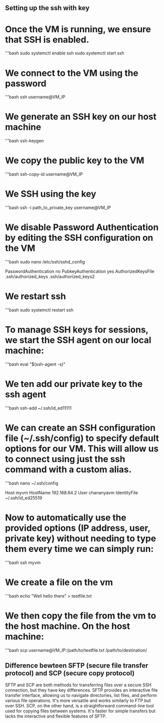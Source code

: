 ## Setting up the ssh with key

# Once the VM is running, we ensure that SSH is enabled. 

'''bash
sudo systemctl enable ssh
sudo systemctl start ssh

# We connect to the VM using the password

'''bash
ssh username@VM_IP

# We generate an SSH key on our host machine 

'''bash
ssh-keygen

# We copy the public key to the VM

'''bash
ssh-copy-id username@VM_IP

# We SSH using the key

'''bash
ssh -i path_to_private_key username@VM_IP

# We disable Password Authentication by editing the SSH configuration on the VM

'''bash
sudo nano /etc/ssh/sshd_config

PasswordAuthentication no
PubkeyAuthentication yes
AuthorizedKeysFile .ssh/authorized_keys .ssh/authorized_keys2

# We restart ssh

'''bash
sudo systemctl restart ssh

# To manage SSH keys for sessions, we start the SSH agent on our local machine:

'''bash
eval "$(ssh-agent -s)"

# We ten add our private key to the ssh agent

'''bash
ssh-add ~/.ssh/id_ed11111

# We can create an SSH configuration file (~/.ssh/config) to specify default options for our VM. This will allow us to connect using just the ssh command with a custom alias.

'''bash 
nano ~/.ssh/config

Host myvm
    HostName 192.168.64.2
    User chananyavm
    IdentityFile ~/.ssh/id_ed25519

# Now to automatically use the provided options (IP address, user, private key) without needing to type them every time we can simply run:

'''bash
ssh myvm

# We create a file on the vm

'''bash
echo "Well hello there" > testfile.txt


# We then copy the file from the vm to the host machine. On the host machine:

'''bash
scp username@VM_IP:/path/to/testfile.txt /path/to/destination/


## Difference bewteen SFTP (secure file transfer protocol) and SCP (secure copy protocol)

SFTP and SCP are both methods for transferring files over a secure SSH connection, but they have key differences. SFTP provides an interactive file transfer interface, allowing us to navigate directories, list files, and perform various file operations. It's more versatile and works similarly to FTP but over SSH. SCP, on the other hand, is a straightforward command-line tool used for copying files between systems. It's faster for simple transfers but lacks the interactive and flexible features of SFTP.


